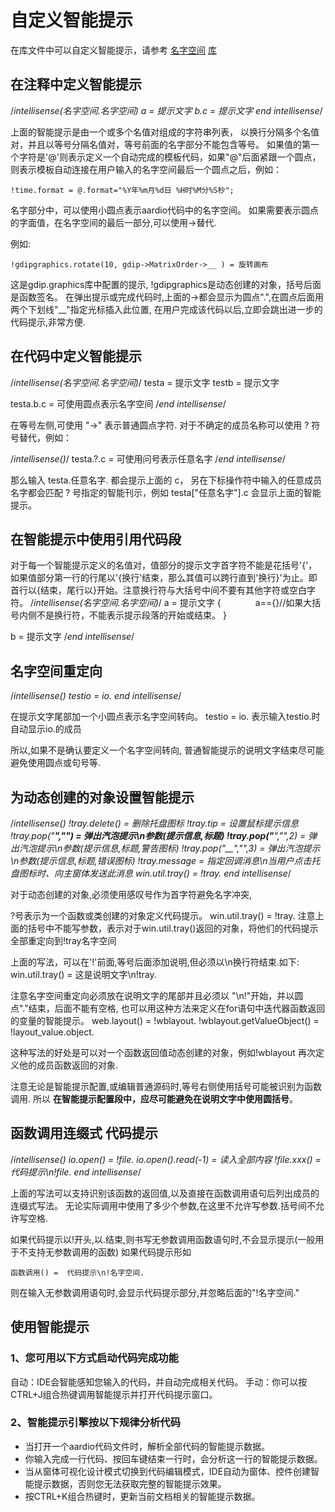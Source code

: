 # 自定义智能提示

 在库文件中可以自定义智能提示，请参考 [名字空间](the%20language/namespace) [库](libraries/import)

## **在注释中定义智能提示**

/*intellisense(名字空间.名字空间)
a = 提示文字
b.c = 提示文字 
end intellisense*/

 上面的智能提示是由一个或多个名值对组成的字符串列表，
 以换行分隔多个名值对，并且以等号分隔名值对，等号前面的名字部分不能包含等号。
 如果值的第一个字符是'@'则表示定义一个自动完成的模板代码，如果"@"后面紧跟一个圆点，则表示模板自动连接在用户输入的名字空间最后一个圆点之后，例如：

``` aau
!time.format = @.format="%Y年%m月%d日 %H时%M分%S秒";
```

 名字部分中，可以使用小圆点表示aardio代码中的名字空间。
 如果需要表示圆点的字面值，在名字空间的最后一部分,可以使用->替代.

 例如:

``` aau
!gdipgraphics.rotate(10, gdip->MatrixOrder->__ ) = 旋转画布
```


 这是gdip.graphics库中配置的提示,
!gdipgraphics是动态创建的对象，括号后面是函数签名。
 在弹出提示或完成代码时,上面的->都会显示为圆点".",在圆点后面用两个下划线"__"指定光标插入此位置,
 在用户完成该代码以后,立即会跳出进一步的代码提示,非常方便.

## **在代码中定义智能提示**

/*intellisense(名字空间.名字空间)*/
testa = 提示文字
testb = 提示文字

testa.b.c = 可使用圆点表示名字空间 
/*end intellisense*/

在等号左侧,可使用 "->" 表示普通圆点字符.
对于不确定的成员名称可以使用 ? 符号替代，例如：

/*intellisense()*/
testa.?.c
= 可使用问号表示任意名字 
/*end intellisense*/

那么输入 testa.任意名字. 都会提示上面的 c， 另在下标操作符中输入的任意成员名字都会匹配 ? 号指定的智能刊示，例如 testa["任意名字"].c 会显示上面的智能提示。

## **在智能提示中使用引用代码段**

对于每一个智能提示定义的名值对，值部分的提示文字首字符不能是花括号'{'，如果值部分第一行的行尾以'{换行'结束，那么其值可以跨行直到'换行}'为止。即首行以{结束，尾行以}开始。注意换行符与大括号中间不要有其他字符或空白字符。
/*intellisense(名字空间.名字空间)*/
a
= 提示文字 {
             a=={}//如果大括号内侧不是换行符，不能表示提示段落的开始或结束。
}

b = 提示文字 
/*end intellisense*/

## **名字空间重定向**

/*intellisense()
testio = io.
end
intellisense*/

在提示文字尾部加一个小圆点表示名字空间转向。
testio = io. 表示输入testio.时自动显示io.的成员 

所以,如果不是确认要定义一个名字空间转向,
普通智能提示的说明文字结束尽可能避免使用圆点或句号等.

## **为动态创建的对象设置智能提示**

/*intellisense()
!tray.delete() = 删除托盘图标
!tray.tip =
设置鼠标提示信息
!tray.pop("__","") = 弹出汽泡提示\n参数(提示信息,标题)
!tray.pop("__","",2) =
弹出汽泡提示\n参数(提示信息,标题,警告图标)
!tray.pop("__","",3) =
弹出汽泡提示\n参数(提示信息,标题,错误图标)
!tray.message =
指定回调消息\n当用户点击托盘图标时、向主窗体发送此消息
win.util.tray() = !tray. 
end
intellisense*/

对于动态创建的对象,必须使用感叹号作为首字符避免名字冲突,

?号表示为一个函数或类创建的对象定义代码提示。
win.util.tray() = !tray.
注意上面的括号中不能写参数，表示对于win.util.tray()返回的对象，将他们的代码提示全部重定向到!tray名字空间

上面的写法，可以在'!'前面,等号后面添加说明,但必须以\n换行符结束.如下:
win.util.tray() = 这是说明文字\n!tray.

注意名字空间重定向必须放在说明文字的尾部并且必须以 "\n!"开始，并以圆点"."结束，后面不能有空格,
也可以用这种方法来定义在for语句中迭代器函数返回的变量的智能提示。
web.layout() = !wblayout.
!wblayout.getValueObject() =
!layout_value.object.

这种写法的好处是可以对一个函数返回值动态创建的对象，例如!wblayout
再次定义他的成员函数返回的对象.

注意无论是智能提示配置,或编辑普通源码时,等号右侧使用括号可能被识别为函数调用.
所以 **在智能提示配置段中，应尽可能避免在说明文字中使用圆括号**。

## **函数调用连缀式 代码提示**

/*intellisense()
io.open() = !file.
io.open().read(-1) = 读入全部内容 
!file.xxx() = 代码提示\n!file.
end intellisense*/

上面的写法可以支持识别该函数的返回值,以及直接在函数调用语句后列出成员的连缀式写法。
无论实际调用中使用了多少个参数,在这里不允许写参数.括号间不允许写空格.

如果代码提示以!开头,以.结束,则书写无参数调用函数语句时,不会显示提示(一般用于不支持无参数调用的函数)
如果代码提示形如

``` aau
函数调用() =  代码提示\n!名字空间.
```

则在输入无参数调用语句时,会显示代码提示部分,并忽略后面的"!名字空间."

## **使用智能提示**

### 1、您可用以下方式启动代码完成功能

自动：IDE会智能感知您输入的代码，并自动完成相关代码。
手动：你可以按CTRL+J组合热键调用智能提示并打开代码提示窗口。


### 2、智能提示引擎按以下规律分析代码

* 当打开一个aardio代码文件时，解析全部代码的智能提示数据。
* 你输入完成一行代码、按回车键结束一行时，会分析这一行的智能提示数据。
* 当从窗体可视化设计模式切换到代码编辑模式，IDE自动为窗体、控件创建智能提示数据，否则您无法获取完整的智能提示效果。
* 按CTRL+K组合热键时，更新当前文档相关的智能提示数据。


